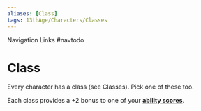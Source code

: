 ```yaml
---
aliases: [Class]
tags: 13thAge/Characters/Classes
---
```


Navigation Links
#navtodo 

# Class

Every character has a class (see Classes). Pick one of these too.

Each class provides a +2 bonus to one of your [**ability scores**](3%20Abilities.md).